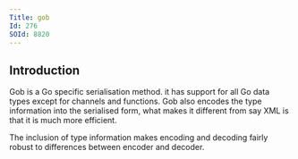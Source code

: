 ```yaml
---
Title: gob
Id: 276
SOId: 8820
---
```

## Introduction
Gob is a Go specific serialisation method. it has support for all Go data types except for channels and functions. Gob also encodes the type information into the serialised form, what makes it different from say XML is that it is much more efficient.

The inclusion of type information makes encoding and decoding fairly robust to differences between encoder and decoder.
